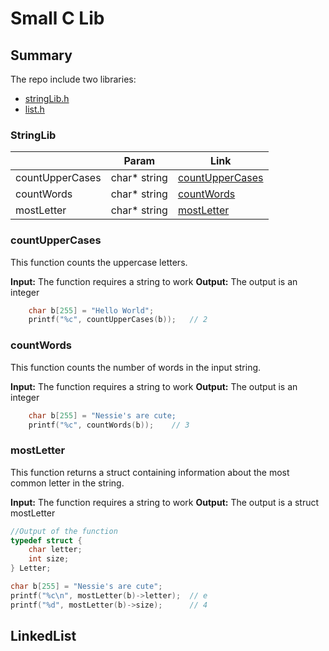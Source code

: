 # Small C Lib

## Summary

The repo include two libraries:
- [stringLib.h](#StringLib)
- [list.h](#LinkedList)

### StringLib
|  | Param |Link|
|--|--|--|
| countUpperCases | char* string |[countUpperCases](#countUpperCases)|
| countWords| char* string |[countWords](#countWords)|
| mostLetter| char* string |[mostLetter](#mostLetter)|

### countUpperCases

This function counts the uppercase letters.


**Input:** The function requires a string to work
**Output:** The output is an integer

```c
    char b[255] = "Hello World";
    printf("%c", countUpperCases(b));   // 2
```

### countWords

This function counts the number of words in the input string.

**Input:** The function requires a string to work
**Output:** The output is an integer

```c
    char b[255] = "Nessie's are cute;
    printf("%c", countWords(b));    // 3
```

### mostLetter

This function returns a struct containing information about the most common letter in the string.

**Input:** The function requires a string to work
**Output:** The output is a struct mostLetter

```c
//Output of the function
typedef struct {
    char letter;
    int size;
} Letter;
```

```c
char b[255] = "Nessie's are cute";
printf("%c\n", mostLetter(b)->letter);  // e
printf("%d", mostLetter(b)->size);      // 4
```

## LinkedList